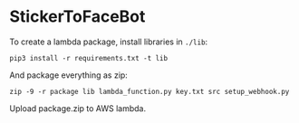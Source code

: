 # StickerToFaceBot
To create a lambda package, install libraries in `./lib`:

`pip3 install -r requirements.txt -t lib`

And package everything as zip:

`zip -9 -r package lib lambda_function.py key.txt src setup_webhook.py`

Upload package.zip to AWS lambda.
